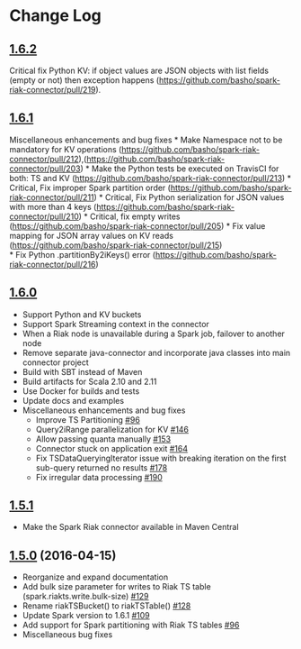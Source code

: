 # Change Log

## [1.6.2](https://github.com/basho/spark-riak-connector/releases/tag/v1.6.2)
Critical fix Python KV:  if object values are JSON objects with list fields (empty or not) then exception happens (https://github.com/basho/spark-riak-connector/pull/219).

## [1.6.1](https://github.com/basho/spark-riak-connector/releases/tag/v1.6.1)
Miscellaneous enhancements and bug fixes
    * Make Namespace not to be mandatory for KV operations (https://github.com/basho/spark-riak-connector/pull/212),(https://github.com/basho/spark-riak-connector/pull/203)
    * Make the Python tests be executed on TravisCI for both: TS and KV (https://github.com/basho/spark-riak-connector/pull/213)
    * Critical, Fix improper Spark partition order (https://github.com/basho/spark-riak-connector/pull/211)
    * Critical, Fix Python serialization for JSON values with more than 4 keys (https://github.com/basho/spark-riak-connector/pull/210)
    * Critical, fix empty writes (https://github.com/basho/spark-riak-connector/pull/205)
    * Fix value mapping for JSON array values on KV reads (https://github.com/basho/spark-riak-connector/pull/215)  
    * Fix Python .partitionBy2iKeys() error (https://github.com/basho/spark-riak-connector/pull/216)
    

## [1.6.0](https://github.com/basho/spark-riak-connector/releases/tag/v1.6.0)

* Support Python and KV buckets
* Support Spark Streaming context in the connector
* When a Riak node is unavailable during a Spark job, failover to another node
* Remove separate java-connector and incorporate java classes into main connector project
* Build with SBT instead of Maven
* Build artifacts for Scala 2.10 and 2.11
* Use Docker for builds and tests
* Update docs and examples
* Miscellaneous enhancements and bug fixes
    * Improve TS Partitioning [#96](https://github.com/basho/spark-riak-connector/pull/96)
    * Query2iRange parallelization for KV [#146](https://github.com/basho/spark-riak-connector/pull/146)
    * Allow passing quanta manually [#153](https://github.com/basho/spark-riak-connector/pull/153)
    * Connector stuck on application exit [#164](https://github.com/basho/spark-riak-connector/pull/164)
    * Fix TSDataQueryingIterator issue with breaking iteration on the first sub-query returned no results [#178](https://github.com/basho/spark-riak-connector/pull/178)
    * Fix irregular data processing [#190](https://github.com/basho/spark-riak-connector/pull/190)


## [1.5.1](https://github.com/basho/spark-riak-connector/releases/tag/v1.5.1)

* Make the Spark Riak connector available in Maven Central

## [1.5.0](https://github.com/basho/spark-riak-connector/releases/tag/v1.5.0) (2016-04-15)

* Reorganize and expand documentation 
* Add bulk size parameter for writes to Riak TS table (spark.riakts.write.bulk-size) [#129](https://github.com/basho/spark-riak-connector/pull/129)
* Rename riakTSBucket() to riakTSTable() [#128](https://github.com/basho/spark-riak-connector/pull/128)
* Update Spark version to 1.6.1 [#109](https://github.com/basho/spark-riak-connector/pull/109)
* Add support for Spark partitioning with Riak TS tables [#96](https://github.com/basho/spark-riak-connector/pull/96)
* Miscellaneous bug fixes

